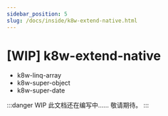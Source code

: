 ```yaml
---
sidebar_position: 5
slug: /docs/inside/k8w-extend-native.html
---
```


# [WIP] k8w-extend-native

- k8w-linq-array
- k8w-super-object
- k8w-super-date

:::danger WIP
此文档还在编写中…… 敬请期待。
:::
